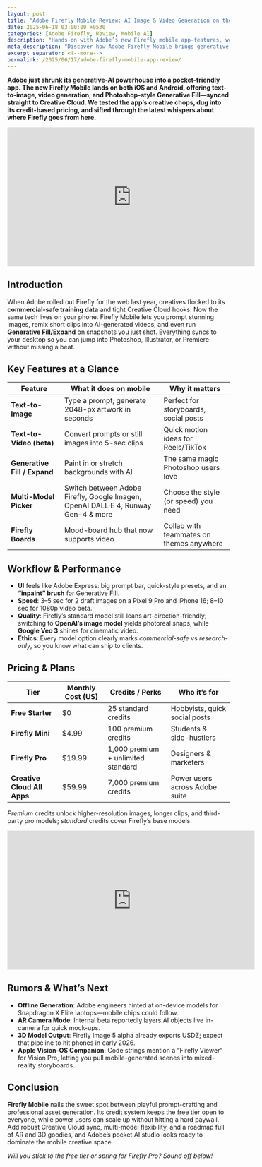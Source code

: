 ```yaml
---
layout: post
title: "Adobe Firefly Mobile Review: AI Image & Video Generation on the Go"
date: 2025-06-18 03:00:00 +0530
categories: [Adobe Firefly, Review, Mobile AI]
description: "Hands-on with Adobe’s new Firefly mobile app—features, workflow, pricing, early performance, and what upgrades could arrive next."
meta_description: "Discover how Adobe Firefly Mobile brings generative AI to iOS and Android: text-to-image, video tools, credit pricing, Creative Cloud integration, and future rumors."
excerpt_separator: <!--more-->
permalink: /2025/06/17/adobe-firefly-mobile-app-review/
---
```


**Adobe just shrunk its generative-AI powerhouse into a pocket-friendly app. The new Firefly Mobile lands on both iOS and Android, offering text-to-image, video generation, and Photoshop-style Generative Fill—synced straight to Creative Cloud. We tested the app’s creative chops, dug into its credit-based pricing, and sifted through the latest whispers about where Firefly goes from here.**

<!-- Main-page video -->
<div class="video-embed">
  <iframe
    width="560" height="315"
    src="https://www.youtube.com/embed/p42nEjyVR9g"
    title="Introducing Adobe Firefly Mobile & Image 4 Model"
    frameborder="0"
    allow="accelerometer; autoplay; clipboard-write; encrypted-media; gyroscope; picture-in-picture"
    allowfullscreen>
  </iframe>
</div>

<!--more-->

## Introduction   
When Adobe rolled out Firefly for the web last year, creatives flocked to its **commercial-safe training data** and tight Creative Cloud hooks. Now the same tech lives on your phone. Firefly Mobile lets you prompt stunning images, remix short clips into AI-generated videos, and even run **Generative Fill/Expand** on snapshots you just shot. Everything syncs to your desktop so you can jump into Photoshop, Illustrator, or Premiere without missing a beat.

## Key Features at a Glance   
| Feature | What it does on mobile | Why it matters |
|---------|-----------------------|----------------|
| **Text-to-Image** | Type a prompt; generate 2048-px artwork in seconds | Perfect for storyboards, social posts |
| **Text-to-Video (beta)** | Convert prompts or still images into 5-sec clips | Quick motion ideas for Reels/TikTok |
| **Generative Fill / Expand** | Paint in or stretch backgrounds with AI | The same magic Photoshop users love |
| **Multi-Model Picker** | Switch between Adobe Firefly, Google Imagen, OpenAI DALL·E 4, Runway Gen-4 & more | Choose the style (or speed) you need |
| **Firefly Boards** | Mood-board hub that now supports video | Collab with teammates on themes anywhere |

## Workflow & Performance   
- **UI** feels like Adobe Express: big prompt bar, quick-style presets, and an **“inpaint” brush** for Generative Fill.  
- **Speed**: 3–5 sec for 2 draft images on a Pixel 9 Pro and iPhone 16; 8–10 sec for 1080p video beta.  
- **Quality**: Firefly’s standard model still leans art-direction-friendly; switching to **OpenAI’s image model** yields photoreal snaps, while **Google Veo 3** shines for cinematic video.  
- **Ethics**: Every model option clearly marks *commercial-safe* vs *research-only*, so you know what can ship to clients.  

## Pricing & Plans   
| Tier | Monthly Cost (US) | Credits / Perks | Who it’s for |
|------|------------------|-----------------|--------------|
| **Free Starter** | $0 | 25 standard credits | Hobbyists, quick social posts |
| **Firefly Mini** | $4.99 | 100 premium credits | Students & side-hustlers |
| **Firefly Pro** | $19.99 | 1,000 premium + unlimited standard | Designers & marketers |
| **Creative Cloud All Apps** | $59.99 | 7,000 premium credits | Power users across Adobe suite |

*Premium* credits unlock higher-resolution images, longer clips, and third-party pro models; *standard* credits cover Firefly’s base models.

<!-- Mid-post video -->
<div class="video-embed">
  <iframe
    width="560" height="315"
    src="https://www.youtube.com/embed/l4DiIYT3nSQ"
    title="Firefly Mobile In-Action: Turning Still Photos into Video"
    frameborder="0"
    allow="accelerometer; autoplay; clipboard-write; encrypted-media; gyroscope; picture-in-picture"
    allowfullscreen>
  </iframe>
</div>

## Rumors & What’s Next   
- **Offline Generation**: Adobe engineers hinted at on-device models for Snapdragon X Elite laptops—mobile chips could follow.  
- **AR Camera Mode**: Internal beta reportedly layers AI objects live in-camera for quick mock-ups.  
- **3D Model Output**: Firefly Image 5 alpha already exports USDZ; expect that pipeline to hit phones in early 2026.  
- **Apple Vision-OS Companion**: Code strings mention a “Firefly Viewer” for Vision Pro, letting you pull mobile-generated scenes into mixed-reality storyboards.

## Conclusion   
**Firefly Mobile** nails the sweet spot between playful prompt-crafting and professional asset generation. Its credit system keeps the free tier open to everyone, while power users can scale up without hitting a hard paywall. Add robust Creative Cloud sync, multi-model flexibility, and a roadmap full of AR and 3D goodies, and Adobe’s pocket AI studio looks ready to dominate the mobile creative space.

*Will you stick to the free tier or spring for Firefly Pro? Sound off below!*
